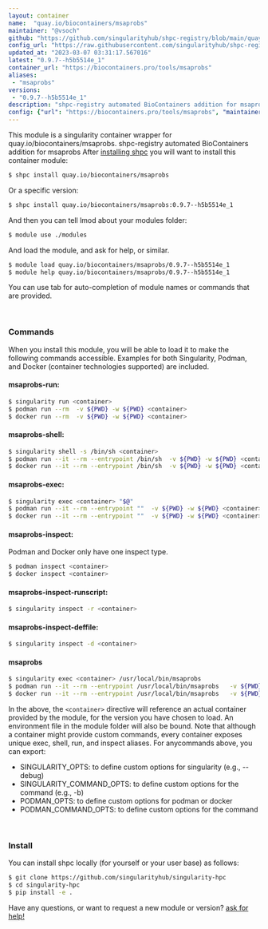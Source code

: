 ```yaml
---
layout: container
name:  "quay.io/biocontainers/msaprobs"
maintainer: "@vsoch"
github: "https://github.com/singularityhub/shpc-registry/blob/main/quay.io/biocontainers/msaprobs/container.yaml"
config_url: "https://raw.githubusercontent.com/singularityhub/shpc-registry/main/quay.io/biocontainers/msaprobs/container.yaml"
updated_at: "2023-03-07 03:31:17.567016"
latest: "0.9.7--h5b5514e_1"
container_url: "https://biocontainers.pro/tools/msaprobs"
aliases:
 - "msaprobs"
versions:
 - "0.9.7--h5b5514e_1"
description: "shpc-registry automated BioContainers addition for msaprobs"
config: {"url": "https://biocontainers.pro/tools/msaprobs", "maintainer": "@vsoch", "description": "shpc-registry automated BioContainers addition for msaprobs", "latest": {"0.9.7--h5b5514e_1": "sha256:8ecc7d4da45d2cd04db6b5ec713f256d2f73634067ff50cd6cbe689117c6e707"}, "tags": {"0.9.7--h5b5514e_1": "sha256:8ecc7d4da45d2cd04db6b5ec713f256d2f73634067ff50cd6cbe689117c6e707"}, "docker": "quay.io/biocontainers/msaprobs", "aliases": {"msaprobs": "/usr/local/bin/msaprobs"}}
---
```


This module is a singularity container wrapper for quay.io/biocontainers/msaprobs.
shpc-registry automated BioContainers addition for msaprobs
After [installing shpc](#install) you will want to install this container module:


```bash
$ shpc install quay.io/biocontainers/msaprobs
```

Or a specific version:

```bash
$ shpc install quay.io/biocontainers/msaprobs:0.9.7--h5b5514e_1
```

And then you can tell lmod about your modules folder:

```bash
$ module use ./modules
```

And load the module, and ask for help, or similar.

```bash
$ module load quay.io/biocontainers/msaprobs/0.9.7--h5b5514e_1
$ module help quay.io/biocontainers/msaprobs/0.9.7--h5b5514e_1
```

You can use tab for auto-completion of module names or commands that are provided.

<br>

### Commands

When you install this module, you will be able to load it to make the following commands accessible.
Examples for both Singularity, Podman, and Docker (container technologies supported) are included.

#### msaprobs-run:

```bash
$ singularity run <container>
$ podman run --rm  -v ${PWD} -w ${PWD} <container>
$ docker run --rm  -v ${PWD} -w ${PWD} <container>
```

#### msaprobs-shell:

```bash
$ singularity shell -s /bin/sh <container>
$ podman run --it --rm --entrypoint /bin/sh  -v ${PWD} -w ${PWD} <container>
$ docker run --it --rm --entrypoint /bin/sh  -v ${PWD} -w ${PWD} <container>
```

#### msaprobs-exec:

```bash
$ singularity exec <container> "$@"
$ podman run --it --rm --entrypoint ""  -v ${PWD} -w ${PWD} <container> "$@"
$ docker run --it --rm --entrypoint ""  -v ${PWD} -w ${PWD} <container> "$@"
```

#### msaprobs-inspect:

Podman and Docker only have one inspect type.

```bash
$ podman inspect <container>
$ docker inspect <container>
```

#### msaprobs-inspect-runscript:

```bash
$ singularity inspect -r <container>
```

#### msaprobs-inspect-deffile:

```bash
$ singularity inspect -d <container>
```


#### msaprobs

```bash
$ singularity exec <container> /usr/local/bin/msaprobs
$ podman run --it --rm --entrypoint /usr/local/bin/msaprobs   -v ${PWD} -w ${PWD} <container> -c " $@"
$ docker run --it --rm --entrypoint /usr/local/bin/msaprobs   -v ${PWD} -w ${PWD} <container> -c " $@"
```



In the above, the `<container>` directive will reference an actual container provided
by the module, for the version you have chosen to load. An environment file in the
module folder will also be bound. Note that although a container
might provide custom commands, every container exposes unique exec, shell, run, and
inspect aliases. For anycommands above, you can export:

 - SINGULARITY_OPTS: to define custom options for singularity (e.g., --debug)
 - SINGULARITY_COMMAND_OPTS: to define custom options for the command (e.g., -b)
 - PODMAN_OPTS: to define custom options for podman or docker
 - PODMAN_COMMAND_OPTS: to define custom options for the command

<br>

### Install

You can install shpc locally (for yourself or your user base) as follows:

```bash
$ git clone https://github.com/singularityhub/singularity-hpc
$ cd singularity-hpc
$ pip install -e .
```

Have any questions, or want to request a new module or version? [ask for help!](https://github.com/singularityhub/singularity-hpc/issues)